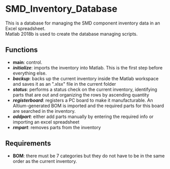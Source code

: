 # SMD_Inventory_Database
This is a database for managing the SMD component inventory data in an Excel spreadsheet.
</br>
Matlab 2018b is used to create the database managing scripts.

## Functions
- __main__: control.
- ___initialize___: imports the inventory into Matlab. This is the first step before everything else.
- ___backup___: backs up the current inventory inside the Matlab workspace and saves it as an ".xlsx" file in the current folder
- ___status___: performs a status check on the current inventory, identifying parts that are out and organizing the rows by ascending quantity
- ___registerboard___: registers a PC board to make it manufacturable. An Altium-generated BOM is imported and the required parts for this board are searched in the inventory.
- ___addpart___: either add parts manually by entering the required info or importing an excel spreadsheet
- ___rmpart___: removes parts from the inventory

## Requirements
- __BOM__: there must be 7 categories but they do not have to be in the same order as the current inventory.